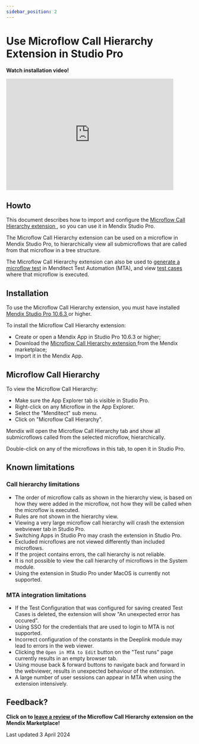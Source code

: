```yaml
---
sidebar_position: 2
---
```


# Use Microflow Call Hierarchy Extension in Studio Pro

**Watch installation video!**
<iframe src="https://player.vimeo.com/video/932891691" height="300" width="450" frameborder="0" allow="autoplay; fullscreen" allowfullscreen></iframe>
<br/>



## Howto

This document describes how to import and configure the [Microflow Call Hierarchy extension <i class="fas fa-external-link"></i>](https://marketplace.mendix.com/link/component/225211), so you can use it in Mendix Studio Pro.

The Microflow Call Hierarchy extension can be used on a microflow in Mendix Studio Pro, to hierarchically view all submicroflows that are called from that microflow in a tree structure.

The Microflow Call Hierarchy extension can also be used to [generate a microflow test](../design-tests/generate-test#from-mendix-studio-pro) in Menditect Test Automation (MTA), and view [test cases](../../../mta/test-case) where that microflow is executed.


## Installation

To use the Microflow Call Hierarchy extension, you must have installed [Mendix Studio Pro 10.6.3 <i class="fas fa-external-link"></i>](https://marketplace.mendix.com/link/studiopro/10.6.3) or higher.

To install the Microflow Call Hierarchy extension:
- Create or open a Mendix App in Studio Pro 10.6.3 or higher;
- Download the [Microflow Call Hierarchy extension <i class="fas fa-external-link"></i>](https://marketplace.mendix.com/link/component/225211) from the Mendix marketplace;
- Import it in the Mendix App.

## Microflow Call Hierarchy

To view the Microflow Call Hierarchy:
- Make sure the App Explorer tab is visible in Studio Pro.
- Right-click on any Microflow in the App Explorer.
- Select the "Menditect" sub menu.
- Click on "Microflow Call Hierarchy".

Mendix will open the Microflow Call Hierarchy tab and show all submicroflows called from the selected microflow, hierarchically.

Double-click on any of the microflows in this tab, to open it in Studio Pro.


## Known limitations

### Call hierarchy limitations

- The order of microflow calls as shown in the hierarchy view, is based on how they were added in the microflow, not how they will be called when the microflow is executed.
- Rules are not shown in the hierarchy view.
- Viewing a very large microflow call hierarchy will crash the extension webviewer tab in Studio Pro.
- Switching Apps in Studio Pro may crash the extension in Studio Pro.
- Excluded microflows are not viewed differently than included microflows.
- If the project contains errors, the call hierarchy is not reliable.
- It is not possible to view the call hierarchy of microflows in the System module.
- Using the extension in Studio Pro under MacOS is currently not supported.

### MTA integration limitations

- If the Test Configuration that was configured for saving created Test Cases is deleted, the extension will show "An unexpected error has occured".
- Using SSO for the credentials that are used to login to MTA is not supported.
- Incorrect configuration of the constants in the Deeplink module may lead to errors in the web viewer.
- Clicking the `Open in MTA to Edit` button on the "Test runs" page currently results in an empty browser tab.
- Using mouse back & forward buttons to navigate back and forward in the webviewer, results in unexpected behaviour of the extension.
- A large number of user sessions can appear in MTA when using the extension intensively. 


## Feedback?

**Click on <i class="fas fa-pen-field"></i> to [leave a review <i class="fas fa-external-link"></i>](https://marketplace.mendix.com/link/component/225211) of the Microflow Call Hierarchy extension on the Mendix Marketplace!**

Last updated 3 April 2024
